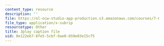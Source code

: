 ```yaml
---
content_type: resource
description: ''
file: https://ol-ocw-studio-app-production.s3.amazonaws.com/courses/7-05-general-biochemistry-spring-2020/0e122eb78fe55cbf9ae0b59e03e15cf5_Ed0Wg-5YYCk.vtt
file_type: application/x-subrip
resourcetype: Other
title: 3play caption file
uid: 0e122eb7-8fe5-5cbf-9ae0-b59e03e15cf5
---
```

